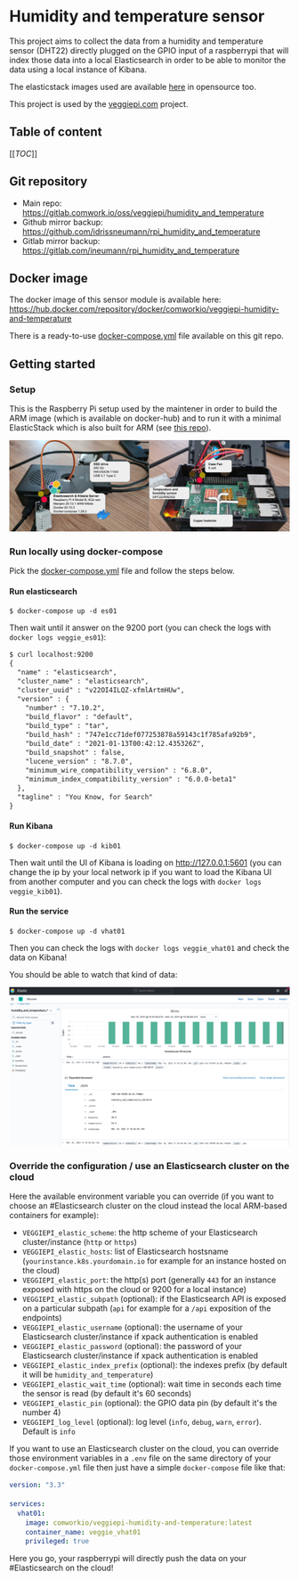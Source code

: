 # Humidity and temperature sensor

This project aims to collect the data from a humidity and temperature sensor (DHT22) directly plugged on the GPIO input of a raspberrypi that will index those data into a local Elasticsearch in order to be able to monitor the data using a local instance of Kibana.

The elasticstack images used are available [here](https://gitlab.comwork.io/oss/elasticstack/elasticstack-arm) in opensource too.

This project is used by the [veggiepi.com](https://www.veggiepi.com) project.

## Table of content

[[_TOC_]]

## Git repository

* Main repo: https://gitlab.comwork.io/oss/veggiepi/humidity_and_temperature
* Github mirror backup: https://github.com/idrissneumann/rpi_humidity_and_temperature
* Gitlab mirror backup: https://gitlab.com/ineumann/rpi_humidity_and_temperature

## Docker image

The docker image of this sensor module is available here: https://hub.docker.com/repository/docker/comworkio/veggiepi-humidity-and-temperature

There is a ready-to-use [docker-compose.yml](./docker-compose.yml) file available on this git repo.

## Getting started

### Setup

This is the Raspberry Pi setup used by the maintener in order to build the ARM image (which is available on docker-hub) and to run it with a minimal ElasticStack which is also built for ARM (see [this repo](https://gitlab.comwork.io/oss/elasticstack/elasticstack-arm)).

![setup](img/setup.jpg)

### Run locally using docker-compose

Pick the [docker-compose.yml](./docker-compose.yml) file and follow the steps below.

#### Run elasticsearch

```shell
$ docker-compose up -d es01
```

Then wait until it answer on the 9200 port (you can check the logs with `docker logs veggie_es01`):

```shell
$ curl localhost:9200
{
  "name" : "elasticsearch",
  "cluster_name" : "elasticsearch",
  "cluster_uuid" : "v22OI4ILQZ-xfmlArtmHUw",
  "version" : {
    "number" : "7.10.2",
    "build_flavor" : "default",
    "build_type" : "tar",
    "build_hash" : "747e1cc71def077253878a59143c1f785afa92b9",
    "build_date" : "2021-01-13T00:42:12.435326Z",
    "build_snapshot" : false,
    "lucene_version" : "8.7.0",
    "minimum_wire_compatibility_version" : "6.8.0",
    "minimum_index_compatibility_version" : "6.0.0-beta1"
  },
  "tagline" : "You Know, for Search"
}
```

#### Run Kibana

```shell
$ docker-compose up -d kib01
```

Then wait until the UI of Kibana is loading on http://127.0.0.1:5601 (you can change the ip by your local network ip if you want to load the Kibana UI from another computer and you can check the logs with `docker logs veggie_kib01`).

#### Run the service

```shell
$ docker-compose up -d vhat01
```

Then you can check the logs with `docker logs veggie_vhat01` and check the data on Kibana!

You should be able to watch that kind of data:

![kibana](img/kibana.jpg)

### Override the configuration / use an Elasticsearch cluster on the cloud

Here the available environment variable you can override (if you want to choose an #Elasticsearch cluster on the cloud instead the local ARM-based containers for example):

* `VEGGIEPI_elastic_scheme`: the http scheme of your Elasticsearch cluster/instance (`http` or `https`)
* `VEGGIEPI_elastic_hosts`: list of Elasticsearch hostsname (`yourinstance.k8s.yourdomain.io` for example for an instance hosted on the cloud)
* `VEGGIEPI_elastic_port`: the http(s) port (generally `443` for an instance exposed with https on the cloud or 9200 for a local instance)
* `VEGGIEPI_elastic_subpath` (optional): if the Elasticsearch API is exposed on a particular subpath (`api` for example for a `/api` exposition of the endpoints)
* `VEGGIEPI_elastic_username` (optional): the username of your Elasticsearch cluster/instance if xpack authentication is enabled
* `VEGGIEPI_elastic_password` (optional): the password of your Elasticsearch cluster/instance if xpack authentication is enabled
* `VEGGIEPI_elastic_index_prefix` (optional): the indexes prefix (by default it will be `humidity_and_temperature`)
* `VEGGIEPI_elastic_wait_time` (optional): wait time in seconds each time the sensor is read (by default it's 60 seconds)
* `VEGGIEPI_elastic_pin` (optional): the GPIO data pin (by default it's the number 4)
* `VEGGIEPI_log_level` (optional): log level (`info`, `debug`, `warn`, `error`). Default is `info`

If you want to use an Elasticsearch cluster on the cloud, you can override those environment variables in a `.env` file on the same directory of your `docker-compose.yml` file then just have a simple `docker-compose` file like that:

```yaml
version: "3.3"

services:
  vhat01:
    image: comworkio/veggiepi-humidity-and-temperature:latest
    container_name: veggie_vhat01
    privileged: true
```

Here you go, your raspberrypi will directly push the data on your #Elasticsearch on the cloud!
